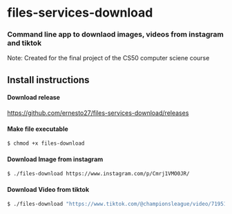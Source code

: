 # files-services-download

### Command line app to downlaod images, videos from instagram and tiktok

Note: Created for the final project of the CS50 computer sciene course

## Install instructions

#### Download release 
https://github.com/ernesto27/files-services-download/releases

#### Make file executable
```sh
$ chmod +x files-download
```
#### Download Image from instagram
```sh
$ ./files-download https://www.instagram.com/p/Cmrj1VMO0JR/
```

#### Download Video from tiktok
```sh
$ ./files-download "https://www.tiktok.com/@championsleague/video/7195195134932225285?q=messi&t=1675619868413"
```